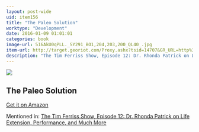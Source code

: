 ```yaml
---
layout: post-wide
uid: item156
title: "The Paleo Solution"
worktype: "Development"
date: 2016-01-09 01:01:01
categories: book
image-url: 516AkU0qPLL._SY291_BO1,204,203,200_QL40_.jpg
item-url: http://target.georiot.com/Proxy.ashx?tsid=14707&GR_URL=http%3A%2F%2Fwww.amazon.com%2FPaleo-Solution-Original-Human-Diet%2Fdp%2F0982565844%2F
description: "The Tim Ferriss Show, Episode 12: Dr. Rhonda Patrick on Life Extension, Performance, and Much More"
---
```

<a href="http://target.georiot.com/Proxy.ashx?tsid=14707&GR_URL=http%3A%2F%2Fwww.amazon.com%2FPaleo-Solution-Original-Human-Diet%2Fdp%2F0982565844%2F" target="blank"><img src="../../../../img/thumbs/516AkU0qPLL._SY291_BO1,204,203,200_QL40_.jpg" class="prod-img"></a>
<h2>The Paleo Solution</h2>
<p><a href="http://target.georiot.com/Proxy.ashx?tsid=14707&GR_URL=http%3A%2F%2Fwww.amazon.com%2FPaleo-Solution-Original-Human-Diet%2Fdp%2F0982565844%2F" target="blank">Get it on Amazon</a><p>
<p>Mentioned in: <a href="http://fourhourworkweek.com/2014/06/10/the-tim-ferriss-show-rhonda-patrick-life-extension/" target="blank">The Tim Ferriss Show, Episode 12: Dr. Rhonda Patrick on Life Extension, Performance, and Much More</a></p>
